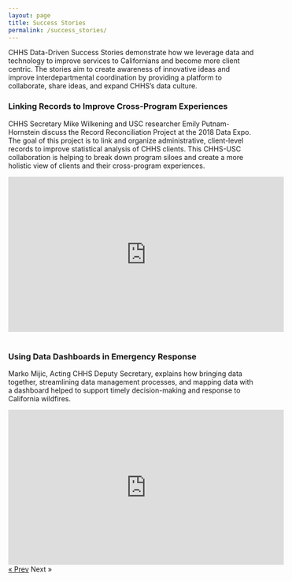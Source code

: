 ```yaml
---
layout: page
title: Success Stories
permalink: /success_stories/
---
```


CHHS Data-Driven Success Stories demonstrate how we leverage data and technology to improve services to Californians and become more client centric.  The stories aim to create awareness of innovative ideas and improve interdepartmental coordination by providing a platform to collaborate, share ideas, and expand CHHS’s data culture.
<br>
### <a name="recordreconciliation"></a>Linking Records to Improve Cross-Program Experiences

CHHS Secretary Mike Wilkening and USC researcher Emily Putnam-Hornstein discuss the Record Reconciliation Project at the 2018 Data Expo. The goal of this project is to link and organize administrative, client-level records to improve statistical analysis of CHHS clients. This CHHS-USC collaboration is helping to break down program siloes and create a more holistic view of clients and their cross-program experiences.

<center><iframe width="560" height="315" src="https://www.youtube.com/embed/smJIc6yrJas" frameborder="0" allow="autoplay; encrypted-media" allowfullscreen></iframe></center>

<br>

### Using Data Dashboards in Emergency Response

Marko Mijic, Acting CHHS Deputy Secretary, explains how bringing data together, streamlining data management processes, and mapping data with a dashboard helped to support timely decision-making and response to California wildfires.

<center><iframe width="560" height="315" src="https://www.youtube.com/embed/sWNjc8aflew" frameborder="0" allow="autoplay; encrypted-media" allowfullscreen></iframe></center>

<!-- Pagination -->
<div class="pagination">
  <a class="pagination-item older" href="{{ site.baseurl }}/resource_library">&laquo; Prev</a>
  <span class="pagination-item newer">Next &raquo;</span>
</div>